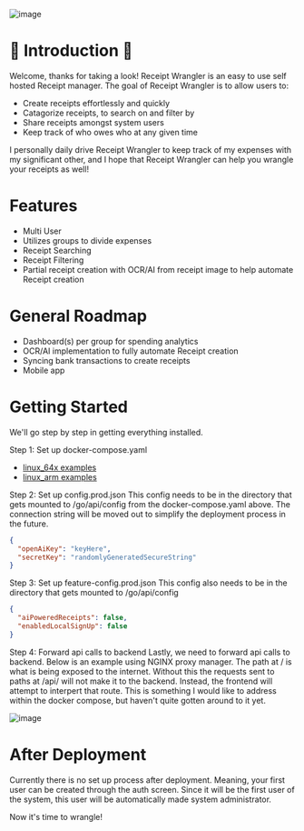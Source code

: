 ![image](https://github.com/Receipt-Wrangler/.github/assets/44912201/48922c60-d3c9-44d1-8354-4c54e8b5d657)

# 🧾 Introduction 🧾

Welcome, thanks for taking a look! Receipt Wrangler is an easy to use self hosted Receipt manager.
The goal of Receipt Wrangler is to allow users to:

- Create receipts effortlessly and quickly
- Catagorize receipts, to search on and filter by
- Share receipts amongst system users
- Keep track of who owes who at any given time

I personally daily drive Receipt Wrangler to keep track of my expenses with my significant other, and I hope that Receipt Wrangler can help you wrangle your receipts as well!

# Features

- Multi User
- Utilizes groups to divide expenses
- Receipt Searching
- Receipt Filtering
- Partial receipt creation with OCR/AI from receipt image to help automate Receipt creation

# General Roadmap

- Dashboard(s) per group for spending analytics
- OCR/AI implementation to fully automate Receipt creation
- Syncing bank transactions to create receipts
- Mobile app

# Getting Started

We'll go step by step in getting everything installed.

Step 1: Set up docker-compose.yaml

- [linux_64x examples](https://github.com/Receipt-Wrangler/.github/tree/main/examples/linux_x64)
- [linux_arm examples](https://github.com/Receipt-Wrangler/.github/tree/main/examples/linux_arm64)

Step 2: Set up config.prod.json
This config needs to be in the directory that gets mounted to /go/api/config from the docker-compose.yaml above.
The connection string will be moved out to simplify the deployment process in the future.

```json
{
  "openAiKey": "keyHere",
  "secretKey": "randomlyGeneratedSecureString"
}
```

Step 3: Set up feature-config.prod.json
This config also needs to be in the directory that gets mounted to /go/api/config

```json
{
  "aiPoweredReceipts": false,
  "enabledLocalSignUp": false
}
```

Step 4: Forward api calls to backend
Lastly, we need to forward api calls to backend.
Below is an example using NGINX proxy manager. The path at / is what is being exposed to the internet. Without this the requests sent to paths at /api/ will not make it to the backend. Instead, the frontend will attempt to interpert that route.
This is something I would like to address within the docker compose, but haven't quite gotten around to it yet.

![image](https://github.com/Receipt-Wrangler/.github/assets/44912201/2fe17995-b4c2-40c1-91d3-c046a6666f4d)

# After Deployment

Currently there is no set up process after deployment. Meaning, your first user can be created through the auth screen.
Since it will be the first user of the system, this user will be automatically made system administrator.

Now it's time to wrangle!
